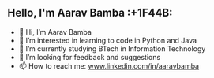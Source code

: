 ## Hello, I'm Aarav Bamba :+1F44B:

- 👋 Hi, I’m Aarav Bamba
- 👀 I’m interested in learning to code in Python and Java
- 🌱 I’m currently studying BTech in Information Technology
- 💞️ I’m looking for feedback and suggestions
- 📫 How to reach me: www.linkedin.com/in/aaravbamba

<!---
aaravbmb/aaravbmb is a ✨ special ✨ repository because its `README.md` (this file) appears on your GitHub profile.
You can click the Preview link to take a look at your changes.
--->
